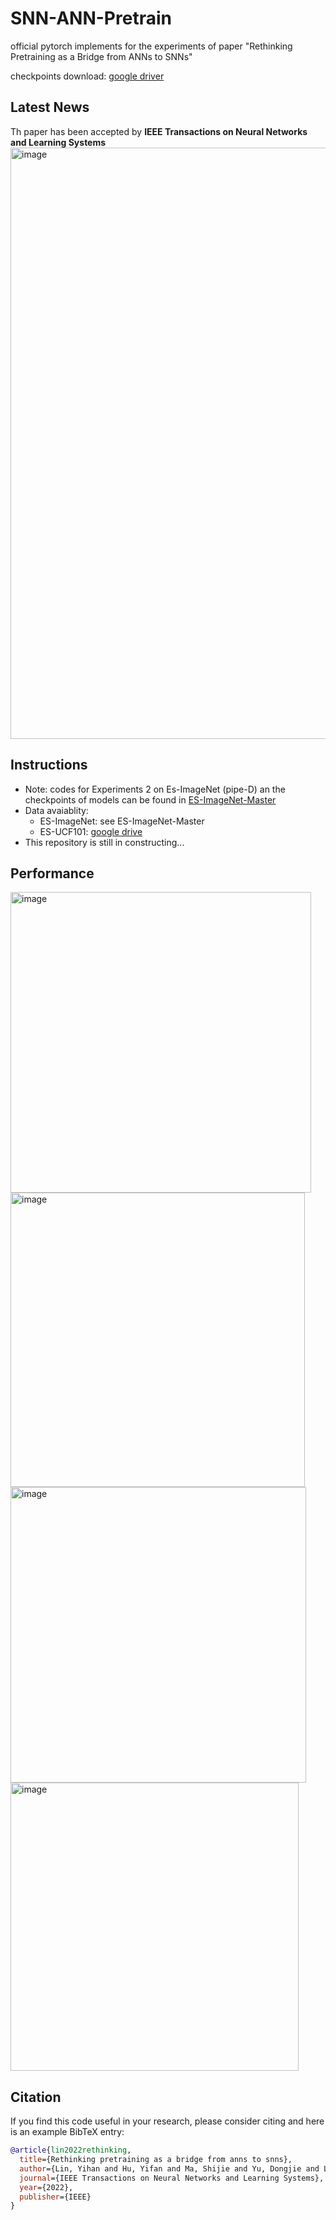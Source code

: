 # SNN-ANN-Pretrain

official pytorch implements for the experiments of paper "Rethinking Pretraining as a Bridge from ANNs to SNNs"

checkpoints download: [google driver](https://drive.google.com/drive/folders/1w-MrZ4sRuUeM5l07yaO6b2G_RmIZsJtm?usp=share_link)

## Latest News

Th paper has been accepted by **IEEE Transactions on Neural Networks and Learning Systems**
<img width="946" alt="image" src="https://github.com/lyh983012/SNN-ANN-Pretrain/assets/33993639/809c83dd-b3b9-4ecc-bb60-74d326828d8e">


## Instructions

- Note: codes for Experiments 2 on Es-ImageNet (pipe-D) an the checkpoints of models can be found in [ES-ImageNet-Master](https://github.com/lyh983012/ES-imagenet-master)
- Data avaiablity:
  - ES-ImageNet: see ES-ImageNet-Master
  - ES-UCF101: [google drive](https://drive.google.com/drive/folders/1_dNYxXKOaFlE4DJdL7ERBvBh4YLd8EQh?usp=sharing)
- This repository is still in constructing...

## Performance

<img width="481" alt="image" src="https://github.com/lyh983012/SNN-ANN-Pretrain/assets/33993639/135d90e1-81fd-4539-8072-9ec8cb204293">
<img width="471" alt="image" src="https://github.com/lyh983012/SNN-ANN-Pretrain/assets/33993639/00c02b25-12b3-4753-89a5-9ba4dd1d8f43">
<img width="473" alt="image" src="https://github.com/lyh983012/SNN-ANN-Pretrain/assets/33993639/516a9075-c32d-4521-b97d-26f23b96f2df">
<img width="461" alt="image" src="https://github.com/lyh983012/SNN-ANN-Pretrain/assets/33993639/42386d4e-c50f-4bc2-b85b-620bf646c05a">


## Citation
If you find this code useful in your research, please consider citing and here is an example BibTeX entry:

```bibtex
@article{lin2022rethinking,
  title={Rethinking pretraining as a bridge from anns to snns},
  author={Lin, Yihan and Hu, Yifan and Ma, Shijie and Yu, Dongjie and Li, Guoqi},
  journal={IEEE Transactions on Neural Networks and Learning Systems},
  year={2022},
  publisher={IEEE}
}
```
